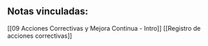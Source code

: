 ## Notas vinculadas:
[[09 Acciones Correctivas y Mejora Continua - Intro]]
[[Registro de acciones correctivas]]
